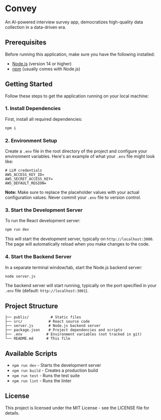 # Convey

An AI-powered interview survey app, democratizes high-quality data collection in a data-driven era.

## Prerequisites

Before running this application, make sure you have the following installed:

- [Node.js](https://nodejs.org/) (version 14 or higher)
- [npm](https://www.npmjs.com/) (usually comes with Node.js)

## Getting Started

Follow these steps to get the application running on your local machine:

### 1. Install Dependencies

First, install all required dependencies:

```bash
npm i
```

### 2. Environment Setup

Create a `.env` file in the root directory of the project and configure your environment variables. Here's an example of what your `.env` file might look like:

```env
# LLM credentials
AWS_ACCESS_KEY_ID=
AWS_SECRET_ACCESS_KEY=
AWS_DEFAULT_REGION=
```

**Note:** Make sure to replace the placeholder values with your actual configuration values. Never commit your `.env` file to version control.

### 3. Start the Development Server

To run the React development server:

```bash
npm run dev
```

This will start the development server, typically on `http://localhost:3000`. The page will automatically reload when you make changes to the code.

### 4. Start the Backend Server

In a separate terminal window/tab, start the Node.js backend server:

```bash
node server.js
```

The backend server will start running, typically on the port specified in your `.env` file (default: `http://localhost:3001`).

## Project Structure

```
├── public/          # Static files
├── src/            # React source code
├── server.js       # Node.js backend server
├── package.json    # Project dependencies and scripts
├── .env           # Environment variables (not tracked in git)
└── README.md      # This file
```

## Available Scripts

- `npm run dev` - Starts the development server
- `npm run build` - Creates a production build
- `npm run test` - Runs the test suite
- `npm run lint` - Runs the linter

## License

This project is licensed under the MIT License - see the LICENSE file for details.
